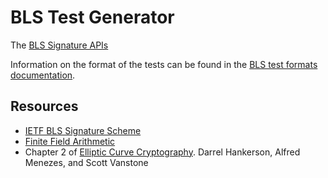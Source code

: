 # BLS Test Generator

The [BLS Signature APIs](../../../specs/phase0/beacon-chain.md#bls-signatures)

Information on the format of the tests can be found in the [BLS test formats documentation](../../formats/bls/README.md).

## Resources

- [IETF BLS Signature Scheme](https://datatracker.ietf.org/doc/draft-irtf-cfrg-bls-signature/)
- [Finite Field Arithmetic](http://www.springeronline.com/sgw/cda/pageitems/document/cda_downloaddocument/0,11996,0-0-45-110359-0,00.pdf)
- Chapter 2 of [Elliptic Curve Cryptography](http://cacr.uwaterloo.ca/ecc/). Darrel Hankerson, Alfred Menezes, and Scott Vanstone
